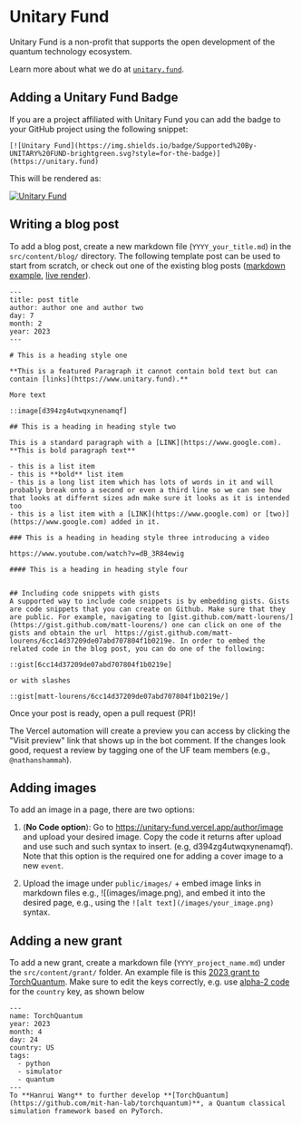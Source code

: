 # Unitary Fund

Unitary Fund is a non-profit that supports the open development of the quantum technology ecosystem.

Learn more about what we do at [`unitary.fund`](https://unitary.fund).

## Adding a Unitary Fund Badge

If you are a project affiliated with Unitary Fund you can add the badge to your GitHub project using the following snippet:

```
[![Unitary Fund](https://img.shields.io/badge/Supported%20By-UNITARY%20FUND-brightgreen.svg?style=for-the-badge)](https://unitary.fund)
```

This will be rendered as:

[![Unitary Fund](https://img.shields.io/badge/Supported%20By-UNITARY%20FUND-brightgreen.svg?style=for-the-badge)](https://unitary.fund)

## Writing a blog post

To add a blog post, create a new markdown file (`YYYY_your_title.md`) in the `src/content/blog/` directory.
The following template post can be used to start from scratch, or check out one of the existing blog posts ([markdown example](src/content/blog/2023_members.md), [live render](https://unitary.fund/posts/2023_members/)).

```
---
title: post title
author: author one and author two
day: 7
month: 2
year: 2023
---

# This is a heading style one

**This is a featured Paragraph it cannot contain bold text but can contain [links](https://www.unitary.fund).**

More text

::image[d394zg4utwqxynenamqf]

## This is a heading in heading style two

This is a standard paragraph with a [LINK](https://www.google.com). **This is bold paragraph text**

- this is a list item
- this is **bold** list item
- this is a long list item which has lots of words in it and will probably break onto a second or even a third line so we can see how that looks at differnt sizes adn make sure it looks as it is intended too
- this is a list item with a [LINK](https://www.google.com) or [two)](https://www.google.com) added in it. 

### This is a heading in heading style three introducing a video

https://www.youtube.com/watch?v=dB_3R84ewig

#### This is a heading in heading style four


## Including code snippets with gists
A supported way to include code snippets is by embedding gists. Gists are code snippets that you can create on Github. Make sure that they are public. For example, navigating to [gist.github.com/matt-lourens/](https://gist.github.com/matt-lourens/) one can click on one of the gists and obtain the url  https://gist.github.com/matt-lourens/6cc14d37209de07abd707804f1b0219e. In order to embed the related code in the blog post, you can do one of the following:

::gist[6cc14d37209de07abd707804f1b0219e]

or with slashes

::gist[matt-lourens/6cc14d37209de07abd707804f1b0219e/]
```

Once your post is ready, open a pull request (PR)!

The Vercel automation will create a preview you can access by clicking the "Visit preview" link that shows up in the bot comment.
If the changes look good, request a review by tagging one of the UF team members (e.g., `@nathanshammah`).

## Adding images

To add an image in a page, there are two options:

1. (**No Code option**): Go to https://unitary-fund.vercel.app/author/image and upload your desired image. 
 Copy the code it returns after upload and use such and such syntax to insert. (e.g, d394zg4utwqxynenamqf). Note that this option is the required one for adding a cover image to a new `event`.

2. Upload the image under `public/images/` + embed image links in markdown files e.g., ![(images/image.png), and embed it into the desired page, e.g., using the `![alt text](/images/your_image.png)` syntax.

## Adding a new grant

To add a new grant, create a markdown file (`YYYY_project_name.md`) under the `src/content/grant/` folder.
An example file is this [2023 grant to TorchQuantum](src/content/grant/2023_TorchQuantum.md).
Make sure to edit the keys correctly, e.g. use [alpha-2 code](https://www.iban.com/country-codes) for the `country` key, as shown below

```
---
name: TorchQuantum
year: 2023
month: 4
day: 24
country: US
tags:
  - python
  - simulator
  - quantum
---
To **Hanrui Wang** to further develop **[TorchQuantum](https://github.com/mit-han-lab/torchquantum)**, a Quantum classical simulation framework based on PyTorch.
```
